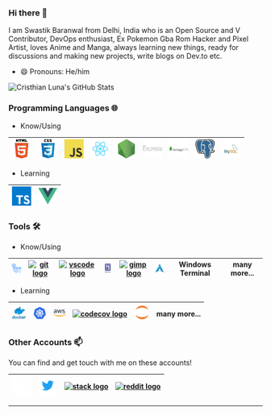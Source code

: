 ### Hi there 👋

I am Swastik Baranwal from Delhi, India who is an Open Source and V Contributor, DevOps enthusiast, Ex Pokemon Gba Rom Hacker and Pixel Artist, loves Anime and Manga, always learning new things, ready for discussions and making new projects, write blogs on Dev.to etc.

- 😄 Pronouns: He/him

![Cristhian Luna's GitHub Stats](https://github-readme-stats.vercel.app/api?username=TribilinYT&show_icons=true&include_all_commits=true)


### Programming Languages 🌐

- Know/Using

|[<img src="https://raw.githubusercontent.com/github/explore/80688e429a7d4ef2fca1e82350fe8e3517d3494d/topics/html/html.png" alt="javascript logo" width="38">](https://golang.org/)|[<img src="https://raw.githubusercontent.com/github/explore/80688e429a7d4ef2fca1e82350fe8e3517d3494d/topics/css/css.png" alt="javascript logo" width="38">](https://golang.org/)|[<img src="https://raw.githubusercontent.com/github/explore/80688e429a7d4ef2fca1e82350fe8e3517d3494d/topics/javascript/javascript.png" alt="javascript logo" width="38">](https://golang.org/)|[<img src="https://raw.githubusercontent.com/github/explore/80688e429a7d4ef2fca1e82350fe8e3517d3494d/topics/react/react.png" alt="go logo" width="38">](https://golang.org/)|[<img src="https://raw.githubusercontent.com/github/explore/80688e429a7d4ef2fca1e82350fe8e3517d3494d/topics/nodejs/nodejs.png" alt="go logo" width="38">](https://golang.org/)|[<img src="https://raw.githubusercontent.com/github/explore/80688e429a7d4ef2fca1e82350fe8e3517d3494d/topics/express/express.png" alt="go logo" width="38">](https://golang.org/)|[<img src="https://raw.githubusercontent.com/github/explore/80688e429a7d4ef2fca1e82350fe8e3517d3494d/topics/mongodb/mongodb.png" alt="go logo" width="38">](https://golang.org/)|[<img src="https://raw.githubusercontent.com/github/explore/80688e429a7d4ef2fca1e82350fe8e3517d3494d/topics/postgresql/postgresql.png" alt="go logo" width="38">](https://golang.org/)|[<img src="https://raw.githubusercontent.com/github/explore/80688e429a7d4ef2fca1e82350fe8e3517d3494d/topics/mysql/mysql.png" alt="go logo" width="38">](https://golang.org/)|
|---|---|---|---|---|---|---|---|---|



- Learning

|[<img src="https://raw.githubusercontent.com/github/explore/80688e429a7d4ef2fca1e82350fe8e3517d3494d/topics/typescript/typescript.png" alt="javascript logo" width="38">](https://golang.org/)|[<img src="https://raw.githubusercontent.com/github/explore/80688e429a7d4ef2fca1e82350fe8e3517d3494d/topics/vue/vue.png" alt="javascript logo" width="38">](https://golang.org/)|
|---|---|

### Tools 🛠️

- Know/Using

| [<img src="https://raw.githubusercontent.com/Delta456/Delta456/master/img/actions.png" alt="actions logo" width="38">](https://github.com/features/actions) | [<img src="https://raw.githubusercontent.com/Delta456/Delta456/master/img/git.png" alt="git logo" width="38">](https://git-scm.com/) | [<img src="https://raw.githubusercontent.com/Delta456/Delta456/master/img/vscode.png" alt="vscode logo" width="38">](https://code.visualstudio.com/) | [<img src="https://raw.githubusercontent.com/TribilinYT/TribilinYT/master/img/heroku.png" alt="heroku logo" width="38">](https://www.aseprite.org/) | [<img src="https://raw.githubusercontent.com/Delta456/Delta456/master/img/gimp.png" alt="gimp logo" width="38">](https://www.gimp.org/)  |  [<img src="https://raw.githubusercontent.com/TribilinYT/TribilinYT/master/img/archlinux.png" alt="arch Linux logo" width="38">](https://travis-ci.org/)| Windows Terminal | many more...
|---|---|---|---|---|---|---|---|

- Learning

| [<img src="https://raw.githubusercontent.com/github/explore/80688e429a7d4ef2fca1e82350fe8e3517d3494d/topics/docker/docker.png" alt="docker logo" width="28">](https://www.docker.com/) |[<img src="https://raw.githubusercontent.com/github/explore/80688e429a7d4ef2fca1e82350fe8e3517d3494d/topics/kubernetes/kubernetes.png" alt="kubernetes logo" width="26">](https://kubernetes.io/) | [<img src="https://raw.githubusercontent.com/Delta456/Delta456/master/img/aws.png" alt="aws logo" width="24">](https://aws.amazon.com/) | [<img src="https://raw.githubusercontent.com/Delta456/Delta456/master/img/codecov.png" alt="codecov logo" width="24">](https://codecov.io/)| [<img src="https://raw.githubusercontent.com/Delta456/Delta456/master/img/jupyter_notebook.png" alt="jupyter notebook logo" width="30">](https://jupyter.org/)| many more...
|---|---|---|---|---|---|

### Other Accounts 📫

You can find and get touch with me on these accounts!

| [<img src="https://raw.githubusercontent.com/Delta456/Delta456/master/img/github.png" alt="github logo" width="38">](https://github.com/TribilinYT) |[<img src="https://raw.githubusercontent.com/Delta456/Delta456/master/img/twitter.png" alt="twitter logo" width="38">](https://twitter.com/DevCLuna) | [<img src="https://raw.githubusercontent.com/Delta456/Delta456/master/img/stack.svg" alt="stack logo" width="38">](https://stackoverflow.com/users/15340518/cristhian-a-luna) | [<img src="https://raw.githubusercontent.com/Delta456/Delta456/master/img/Linkedin.jpg" alt="reddit logo" width="38">](https://www.linkedin.com/in/cluna1997/)|
|---|---|---|---|
---
